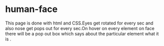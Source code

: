 # human-face
This page is done with html and CSS.Eyes get rotated for every sec and also nose get pops out for every sec.On hover on every element on face there will be a pop out box which says about the particular element what it is .

